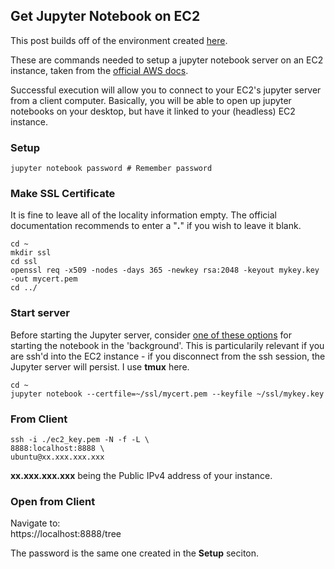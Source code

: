 ## Get Jupyter Notebook on EC2

This post builds off of the environment created [here](https://github.com/npa02012/blog_posts/tree/master/k8s_aws_setup). 

These are commands needed to setup a jupyter notebook server on an EC2 instance, taken from the [official AWS docs](https://docs.aws.amazon.com/dlami/latest/devguide/dlami-dg.pdf#setup-jupyter).  

Successful execution will allow you to connect to your EC2's jupyter server from a client computer. Basically, you will be able to open up jupyter notebooks on your desktop, but have it linked to your (headless) EC2 instance.

### Setup
```
jupyter notebook password # Remember password
```

### Make SSL Certificate

It is fine to leave all of the locality information empty. The official documentation recommends to enter a "**.**" if you wish to leave it blank.

```
cd ~
mkdir ssl
cd ssl
openssl req -x509 -nodes -days 365 -newkey rsa:2048 -keyout mykey.key -out mycert.pem
cd ../
```
### Start server

Before starting the Jupyter server, consider [one of these options](https://stackoverflow.com/questions/47331050/how-to-run-jupyter-notebook-in-the-background-no-need-to-keep-one-terminal-for) for starting the notebook in the 'background'. This is particularily relevant if you are ssh'd into the EC2 instance - if you disconnect from the ssh session, the Jupyter server will persist. I use **tmux** here.

```
cd ~
jupyter notebook --certfile=~/ssl/mycert.pem --keyfile ~/ssl/mykey.key
```

### From Client
```
ssh -i ./ec2_key.pem -N -f -L \
8888:localhost:8888 \
ubuntu@xx.xxx.xxx.xxx
```

**xx.xxx.xxx.xxx** being the Public IPv4 address of your instance.

### Open from Client

Navigate to:  
https://localhost:8888/tree  
  
The password is the same one created in the **Setup** seciton.



